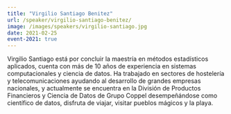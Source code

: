 ```yaml
---
title: "Virgilio Santiago Benitez"
url: /speaker/virgilio-santiago-benitez/
image: /images/speakers/virgilio-santiago.jpg
date: 2021-02-25
event-2021: true
---
```


Virgilio Santiago está por concluir la maestría en métodos estadísticos aplicados, cuenta con más de 10 años de experiencia en sistemas computacionales y ciencia de datos. Ha trabajado en sectores de hostelería y telecomunicaciones ayudando al desarrollo de grandes empresas nacionales, y actualmente se encuentra en la División de Productos Financieros y Ciencia de Datos de Grupo Coppel desempeñándose como científico de datos, disfruta de viajar, visitar pueblos mágicos y la playa.